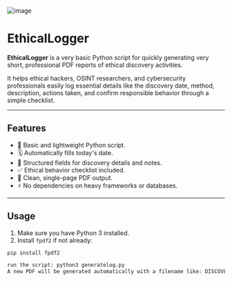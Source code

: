 ![image](https://github.com/user-attachments/assets/172dac6f-ddc8-4f73-80e0-6faf83add84b)


# EthicalLogger

**EthicalLogger** is a very basic Python script for quickly generating very short, professional PDF reports of ethical discovery activities.

It helps ethical hackers, OSINT researchers, and cybersecurity professionals easily log essential details like the discovery date, method, description, actions taken, and confirm responsible behavior through a simple checklist.

---

## Features
- 📝 Basic and lightweight Python script.
- 🗓️ Automatically fills today's date.
- 🧾 Structured fields for discovery details and notes.
- ✅ Ethical behavior checklist included.
- 📄 Clean, single-page PDF output.
- ⚡ No dependencies on heavy frameworks or databases.

---

## Usage

1. Make sure you have Python 3 installed.
2. Install `fpdf2` if not already:

```bash
pip install fpdf2

run the script: python3 generatelog.py
A new PDF will be generated automatically with a filename like: DISCOVERY-20250428-0001.pdf in logs
